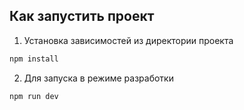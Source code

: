 ## Как запустить проект

1. Установка зависимостей из директории проекта

```bash
npm install
```

2. Для запуска в режиме разработки

```bash
npm run dev
```
